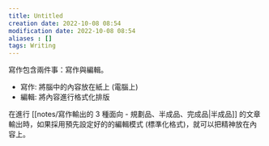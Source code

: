 ```yaml
---
title: Untitled
creation date: 2022-10-08 08:54
modification date: 2022-10-08 08:54
aliases : []
tags: Writing
---
```


寫作包含兩件事：寫作與編輯。

- 寫作: 將腦中的內容放在紙上 (電腦上)
- 編輯: 將內容進行格式化排版

在進行 [[notes/寫作輸出的 3 種面向 - 規劃品、半成品、完成品|半成品]] 的文章輸出時，如果採用預先設定好的的編輯模式 (標準化格式)，就可以把精神放在內容上。
